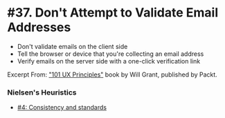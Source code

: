 # #37. Don't Attempt to Validate Email Addresses
-  Don't validate emails on the client side
-  Tell the browser or device that you're collecting an email address
-  Verify emails on the server side with a one-click verification link

Excerpt From: ["101 UX Principles"](https://www.packtpub.com/web-development/101-ux-principles) book by Will Grant, published by Packt.

### Nielsen's Heuristics
- [#4: Consistency and standards](https://github.com/fullcircle23/fullcircle23.github.io/blob/master/2020/ui-ux/ui-ux-principles-and-best-practices.md#4-consistency-and-standards)
